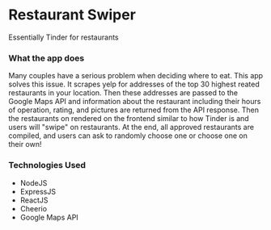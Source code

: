 # Restaurant Swiper

Essentially Tinder for restaurants

### What the app does
Many couples have a serious problem when deciding where to eat. This app solves this issue. It scrapes yelp for addresses of the top 30 highest reated restaurants in your location. Then these addresses are passed to the Google Maps API and information about the restaurant including their hours of operation, rating, and pictures are returned from the API response. Then the restaurants on rendered on the frontend similar to how Tinder is and users will "swipe" on restaurants. At the end, all approved restaurants are compiled, and users can ask to randomly choose one or choose one on their own!

### Technologies Used
- NodeJS
- ExpressJS
- ReactJS
- Cheerio
- Google Maps API
